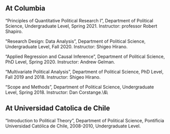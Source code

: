 
## At Columbia

“Principles of Quantitative Political Research I”, Department of Political Science, Undergraduate Level, Spring 2021. Instructor: professor Robert Shapiro.

"Research Design: Data Analysis”, Department of Political Science, Undergraduate Level, Fall 2020. Instructor: Shigeo Hirano.

“Applied Regression and Causal Inference”, Department of Political Science, PhD Level, Spring 2020. Instructor:  Andrew Gelman.

“Multivariate Political Analysis”, Department of Political Science, PhD Level, Fall 2019 and 2018. Instructor: Shigeo Hirano.

“Scope and Methods”, Department of Political Science, Undergraduate Level, Spring 2018. Instructor: Dan Corstange.\\&\\

## At Universidad Catolica de Chile
  
“Introduction to Political Theory”, Department of Political Science, Pontificia Universidad Católica de Chile, 2008-2010,  Undergraduate Level.
